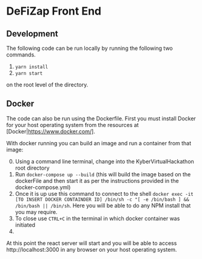 # DeFiZap Front End

## Development
The following code can be run locally by running the following two commands.

1. `yarn install`
2. `yarn start`

on the root level of the directory.

## Docker 
The code can also be run using the Dockerfile.  First you must install Docker for your host operating system from the resources at [Docker|https://www.docker.com/].

With docker running you can build an image and run a container from that image:

0. Using a command line terminal, change into the KyberVirtualHackathon root directory
1. Run `docker-compose up --build` (this will build the image based on the dockerFile and then start it as per the instructions provided in the docker-compose.yml)
2. Once it is up use this command to connect to the shell `docker exec -it [TO INSERT DOCKER CONTAINDER ID] /bin/sh -c "[ -e /bin/bash ] && /bin/bash || /bin/sh`.  Here you will be able to do any NPM install that you may require.
3. To close use `CTRL+C` in the terminal in which docker container was initiated
4. 

At this point the react server will start and you will be able to access http://localhost:3000 in any browser on your host operating system.